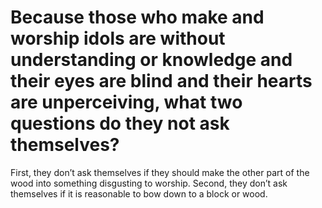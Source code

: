 # Because those who make and worship idols are without understanding or knowledge and their eyes are blind and their hearts are unperceiving, what two questions do they not ask themselves?

First, they don’t ask themselves if they should make the other part of the wood into something disgusting to worship. Second, they don’t ask themselves if it is reasonable to bow down to a block or wood.
